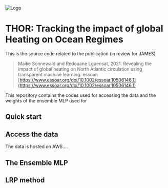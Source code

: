 ![Logo](https://github.com/maikejulie/DNN4Cli/blob/main/figures/sketch.png?raw=true)
# THOR: Tracking the impact of global Heating on Ocean Regimes

This is the source code related to the publication (in review for JAMES)
> Maike Sonnewald and Redouane Lguensat, 2021.
> Revealing the impact of global heating on North Atlantic circulation using transparent machine learning.
> essoar: [https://www.essoar.org/doi/10.1002/essoar.10506146.1](https://www.essoar.org/doi/10.1002/essoar.10506146.1)

This repository contains the codes used for accessing the data and the weights of the ensemble MLP used for 

## Quick start

## Access the data
The data is hosted on AWS....

## The Ensemble MLP

## LRP method
